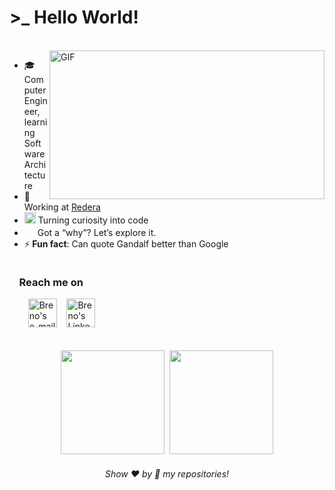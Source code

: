 # >_ Hello World! 
</br>
<div style="overflow: hidden;">
    <img align="right" width="440" height="238" alt="GIF" src="https://giffiles.alphacoders.com/610/61072.gif"/>
    <div>
        <ul>
            <li>🎓 Computer Engineer, learning Software Architecture</li>
            <li>💼  Working at <a href="https://www.linkedin.com/company/redera/">Redera</a></li>
            <li><img src="https://github.com/user-attachments/assets/763f6701-0cb7-4915-b90f-75ba0e20257a" width="18"> Turning curiosity into code</li>
            <li><img src="https://github.com/user-attachments/assets/3f50535c-827d-43c3-9b73-0a937561acf8" width="17"> Got a “why”? Let’s explore it.</li>
            <li>⚡<b> Fun fact</b>: Can quote Gandalf better than Google</li>
        </ul>
    </div>
</div>

### &nbsp;&nbsp;&nbsp;&nbsp;Reach me on
<div>
  &nbsp;&nbsp;&nbsp;&nbsp;
    <a href="mailto:brenonsc@gmail.com" target="_blank"><img alt="Breno's e-mail" width="46px" style="margin-left:10px;" src="https://github.com/user-attachments/assets/122a3d91-88ea-4582-abbf-d3906779b9f4"/></a>&nbsp;&nbsp;&nbsp;
    <a href="https://www.linkedin.com/in/brenonsc" target="_blank"><img alt="Breno's LinkedIn" width="46px" src="https://github.com/user-attachments/assets/b072af60-d4c9-4253-b77d-7557bba9ea08"/></a>  
</div>

<br>
<br>
<div align="center">  
    <img height="166em" src="https://github-readme-stats.vercel.app/api?username=brenonsc&custom_title=GitHub%20Stats&rank_icon=github&show_icons=true&count_private=true&hide=issues&hide_border=true&title_color=4493f8&icon_color=70A0C7&text_color=75818F&bg_color=00000000"/>&nbsp;
    <img height="166em" src="https://github-readme-stats.vercel.app/api/top-langs/?username=brenonsc&hide=jupyter%20notebook&layout=compact&langs_count=6&count_private=true&hide_border=true&title_color=4493f8&text_color=75818F&bg_color=00000000"/>
</div>

<h6 align="center">Show ❤️ by 🌟 my repositories!</h6>
